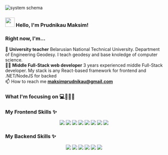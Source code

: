 ![system schema](https://miro.medium.com/max/2625/1*sUI4nkPfH0wevBQMb29cnQ.jpeg)

### <img src="https://media.giphy.com/media/hvRJCLFzcasrR4ia7z/giphy.gif" width="30px"> Hello, I'm Prudnikau Maksim!

### Right now, I'm...

🌱 **University teacher** Belarusian National Technical University. Department of Engineering Geodesy. I teach geodesy and base knoledge of computer science. <br />
👨‍💻 **Middle Full-Stack web developer** 3 years experienced middle Full-Stack developer. My stack is any React-based framework for frontend and .NET/NodeJS for backed <br />
📫 How to reach me **maksimprudnikau@gmail.com**

### What I'm focusing on 💻📝🎨🎸

### My Frontend Skills ✨
<p display='flex' align='center' flex-wrap='wrap'>
  <img src="https://img.shields.io/badge/Next.js-000?logo=nextdotjs&logoColor=fff&style=flat" />
  <img src="https://img.shields.io/badge/React-61DAFB?logo=react&logoColor=000&style=flat" />
  <img src="https://img.shields.io/badge/Node.js-393?logo=nodedotjs&logoColor=fff&style=flat" />
  <img src="https://img.shields.io/badge/JavaScript-F7DF1E?logo=javascript&logoColor=000&style=flat" />
  <img src="https://img.shields.io/badge/TypeScript-3178C6?logo=typescript&logoColor=fff&style=flat" />
  <img src="https://img.shields.io/badge/Tailwind%20CSS-06B6D4?logo=tailwindcss&logoColor=fff&style=flat" />
  <img src="https://img.shields.io/badge/Mantine-339AF0?logo=mantine&logoColor=fff&style=flat" />
  <img src="https://img.shields.io/badge/tRPC-2596BE?logo=trpc&logoColor=fff&style=flat" />
</p>

### My Backend Skills ✨
<p align='center'>
  <img src="https://img.shields.io/badge/.NET-512BD4?logo=dotnet&logoColor=fff&style=flat" />
  <img src="https://img.shields.io/badge/C%23-512BD4?logo=csharp&logoColor=fff&style=flat" />
  <img src="https://img.shields.io/badge/Supabase-3FCF8E?logo=supabase&logoColor=fff&style=flat" />
  <img src="https://img.shields.io/badge/Vercel-000?logo=vercel&logoColor=fff&style=flat" />
  <img src="https://img.shields.io/badge/PostgreSQL-4169E1?logo=postgresql&logoColor=fff&style=flat" />
  <img src="https://img.shields.io/badge/MySQL-4479A1?logo=mysql&logoColor=fff&style=flat" />
</p>
